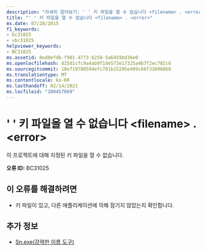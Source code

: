 ```yaml
---
description: "자세히 알아보기: ' ' 키 파일을 열 수 없습니다 <filename> . <error>"
title: "' ' 키 파일을 열 수 없습니다 <filename> . <error>"
ms.date: 07/20/2015
f1_keywords:
- bc31025
- vbc31025
helpviewer_keywords:
- BC31025
ms.assetid: 0ed0efdb-f901-4773-b258-5a6459bd36e0
ms.openlocfilehash: d15d1cfc9a4ab9f1de573e17325a4b7f2ec782c6
ms.sourcegitcommit: 10e719780594efc781b15295e499c66f316068b8
ms.translationtype: MT
ms.contentlocale: ko-KR
ms.lasthandoff: 02/14/2021
ms.locfileid: "100457669"
---
```

# <a name="unable-to-open-key-file-filename-error"></a>' ' 키 파일을 열 수 없습니다 \<filename> . \<error>

이 프로젝트에 대해 지정된 키 파일을 열 수 없습니다.  
  
 **오류 ID:** BC31025  
  
## <a name="to-correct-this-error"></a>이 오류를 해결하려면  
  
- 키 파일이 있고, 다른 애플리케이션에 의해 잠기지 않았는지 확인합니다.  
  
## <a name="see-also"></a>추가 정보

- [Sn.exe(강력한 이름 도구)](../../framework/tools/sn-exe-strong-name-tool.md)
